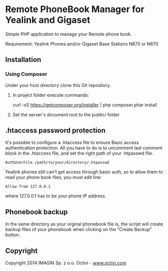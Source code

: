 Remote PhoneBook Manager for Yealink and Gigaset
=============================================

Simple PHP application to manage your Remote phone book.

Requirement: Yealink Phones and/or Gigaset Base Stations N870 or N670

Installation
---------------------------------------------

### Using Composer

Under your host directory clone this Git repository.

1. In project folder execute commands:

    curl -sS https://getcomposer.org/installer | php
    composer.phar install

2. Set the server's document root to the public/ folder


.htaccess password protection
---------------------------------------------

It's possible to configure a .htaccess file to ensure Basic access authentication protection. All you have to do is to uncomment
last comment block in the .htaccess file, and set the right path of your .htpasswd file.

    AuthUserFile /path/to/your/directory/.htpasswd

Yealink phones still can't get access through basic auth, so to allow them to read your phone book files, you must edit line:

    Allow from 127.0.0.1

where 127.0.0.1 has to be your phone IP address.


Phonebook backup
---------------------------------------------

In the same directory as your orginal phonebook file is, the script will create backup files of your phonebook when clicking on the "Create Backup" button.


Copyright
---------------------------------------------

Copyright 2014 IMAGIN Sp. z o.o.
Octivi - www.octivi.com
